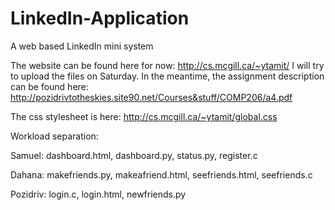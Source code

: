 # LinkedIn-Application
A web based LinkedIn mini system

The website can be found here for now: http://cs.mcgill.ca/~ytamit/ 
I will try to upload the files on Saturday. In the meantime, the assignment description can be found here:
http://pozidrivtotheskies.site90.net/Courses&stuff/COMP206/a4.pdf

The css stylesheet is here: http://cs.mcgill.ca/~ytamit/global.css

Workload separation: 

Samuel: dashboard.html, dashboard.py, status.py, register.c

Dahana: makefriends.py, makeafriend.html, seefriends.html, seefriends.c

Pozidriv: login.c, login.html, newfriends.py
